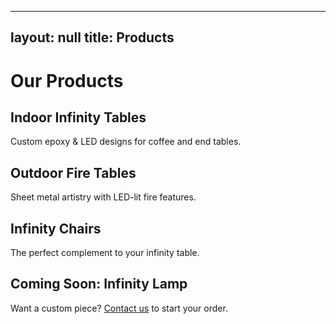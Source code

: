 
---
layout: null
title: Products
---

# Our Products

## Indoor Infinity Tables
Custom epoxy & LED designs for coffee and end tables.

## Outdoor Fire Tables
Sheet metal artistry with LED-lit fire features.

## Infinity Chairs
The perfect complement to your infinity table.

## Coming Soon: Infinity Lamp

Want a custom piece? [Contact us](contact.html) to start your order.
